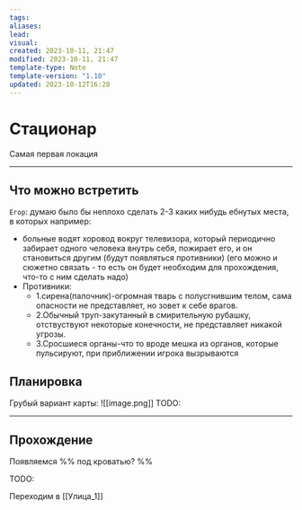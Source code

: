 ```yaml
---
tags: 
aliases: 
lead: 
visual: 
created: 2023-10-11, 21:47
modified: 2023-10-11, 21:47
template-type: Note
template-version: "1.10"
updated: 2023-10-12T16:28
---
```


# Стационар

Самая первая локация

--- 
## Что можно встретить
`Егор`: думаю было бы неплохо сделать 2-3 каких нибудь ебнутых места, в которых например:
- больные водят хоровод вокруг телевизора, который периодично забирает одного человека внутрь себя, пожирает его, и он становиться другим (будут появляться противники)
  (его можно и сюжетно связать - то есть он будет необходим для прохождения, что-то с ним сделать надо)
- Противники: 
	- 1.сирена(палочник)-огромная тварь с полусгнившим телом, сама опасности не представляет, но зовет к себе врагов. 
	- 2.Обычный труп-закутанный в смирительную рубашку, отствуствуют некоторые конечности, не представляет никакой угрозы. 
	- 3.Сросшиеся органы-что то вроде мешка из органов, которые пульсируют, при приближении игрока вызрываются

## Планировка
Грубый вариант карты:
![[image.png]]
TODO:

---
## Прохождение
Появляемся %% под кроватью? %%

TODO:

Переходим в [[Улица_1]]